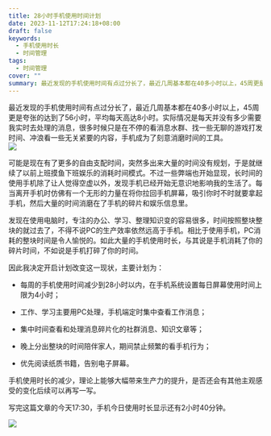 ```yaml
---
title: 28小时手机使用时间计划
date: 2023-11-12T17:24:18+08:00
draft: false
keywords:
  - 手机使用时长
  - 时间管理
tags:
  - 时间管理
cover: ""
summary: 最近发现的手机使用时间有点过分长了，最近几周基本都在40多小时以上，45周更是夸张的达到了56小时，平均每天高达8小时
---
```



最近发现的手机使用时间有点过分长了，最近几周基本都在40多小时以上，45周更是夸张的达到了56小时，平均每天高达8小时。实际情况是每天并没有多少需要我实时去处理的消息，很多时候只是在不停的看消息水群、找一些无聊的游戏打发时间、冲浪看一些无关紧要的内容，手机成为了刻意消磨时间的工具。  
![](47078ef12bb5147f70f5fabcf2c71114_MD5.jpg)

可能是现在有了更多的自由支配时间，突然多出来大量的时间没有规划，于是就继续了以前上班摸鱼下班娱乐的消耗时间模式。不过一些弊端也开始显现，长时间的使用手机除了让人觉得空虚以外，发现手机已经开始无意识地影响我的生活了。每当离开手机时仿佛有一个无形的力量在将你拉回手机屏幕，吸引你时不时就要拿起手机，然后大量的时间消磨在了手机的碎片和娱乐信息里。

​发现在使用电脑时，专注的办公、学习、整理知识变的容易很多，时间按照整块整块的就过去了，不得不说PC的生产效率依然远高于手机。相比于使用手机，PC消耗的整块时间是令人愉悦的。如此大量的手机使用时长，与其说是手机消耗了你的碎片时间，不如说是手机打碎了你的时间。

因此我决定开启计划改变这一现状，主要计划为：

- 每周的手机使用时间减少到28小时以内，在手机系统设置每日屏幕使用时间上限为4小时；
    
- 工作、学习主要用PC处理，手机端定时集中查看工作消息；
    
- 集中时间查看和处理消息碎片化的社群消息、知识文章等；
    
- 晚上分出整块的时间陪伴家人，期间禁止频繁的看手机行为；
    
- 优先阅读纸质书籍，告别电子屏幕。
    
    

手机使用时长的减少，理论上能够大幅带来生产力的提升，是否还会有其他主观感受的变化后续可以再写一写。

写完这篇文章的今天17:30，手机今日使用时长显示还有2小时40分钟。

![](2d1a8eed083af4b03d6c16d80c614e21_MD5.jpg)